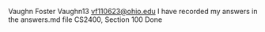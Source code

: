 Vaughn Foster
Vaughn13
vf110623@ohio.edu
I have recorded my answers in the answers.md file
CS2400, Section 100
Done